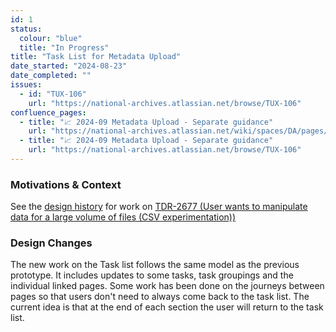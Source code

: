 ```yaml
---
id: 1
status:
  colour: "blue"
  title: "In Progress"
title: "Task List for Metadata Upload"
date_started: "2024-08-23"
date_completed: ""
issues:
  - id: "TUX-106"
    url: "https://national-archives.atlassian.net/browse/TUX-106"
confluence_pages:
  - title: "📈 2024-09 Metadata Upload - Separate guidance"
    url: "https://national-archives.atlassian.net/wiki/spaces/DA/pages/789741569/2024-09+Metadata+Upload+-+Separate+guidance"
  - title: "📈 2024-09 Metadata Upload - Separate guidance"
    url: "https://national-archives.atlassian.net/browse/TUX-106"
---
```


### Motivations & Context

See the [design history](https://national-archives.atlassian.net/wiki/spaces/DA/pages/136675329/Sprint+93+-+User+wants+to+manipulate+metadata+for+a+large+volume+of+files#Changing-the-linear-model-of-TDR) for work on [TDR-2677 (User wants to manipulate data for a large volume of files (CSV experimentation))](https://national-archives.atlassian.net/browse/TDR-2677)

### Design Changes

The new work on the Task list follows the same model as the previous prototype. It includes updates to some tasks, task groupings and the individual linked pages. Some work has been done on the journeys between pages so that users don't need to always come back to the task list. The current idea is that at the end of each section the user will return to the task list.
